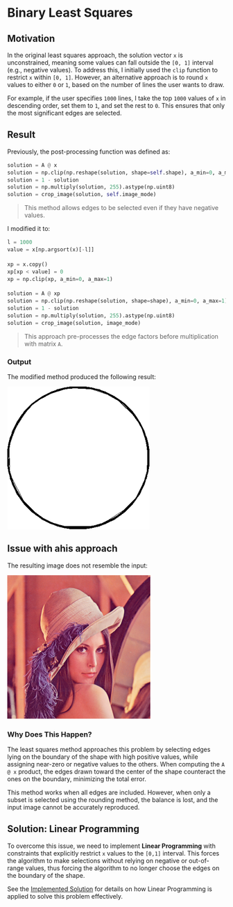 # Binary Least Squares

## Motivation

In the original least squares approach, the solution vector `x` is unconstrained, meaning some values can fall outside the `[0, 1]` interval (e.g., negative values). To address this, I initially used the `clip` function to restrict `x` within `[0, 1]`. However, an alternative approach is to round `x` values to either `0` or `1`, based on the number of lines the user wants to draw.

For example, if the user specifies `1000` lines, I take the top `1000` values of `x` in descending order, set them to `1`, and set the rest to `0`. This ensures that only the most significant edges are selected.

## Result

Previously, the post-processing function was defined as:

```python
solution = A @ x
solution = np.clip(np.reshape(solution, shape=self.shape), a_min=0, a_max=1)
solution = 1 - solution
solution = np.multiply(solution, 255).astype(np.uint8)
solution = crop_image(solution, self.image_mode)
```

> This method allows edges to be selected even if they have negative values.

I modified it to:

```python
l = 1000
value = x[np.argsort(x)[-l]]

xp = x.copy()
xp[xp < value] = 0
xp = np.clip(xp, a_min=0, a_max=1)

solution = A @ xp
solution = np.clip(np.reshape(solution, shape=shape), a_min=0, a_max=1)
solution = 1 - solution
solution = np.multiply(solution, 255).astype(np.uint8)
solution = crop_image(solution, image_mode)
```

> This approach pre-processes the edge factors before multiplication with matrix `A`.

### Output

The modified method produced the following result:

<img src="../../outputs/misc/least_squares_lena_rounding.png" alt="binary least squares output">

## Issue with ahis approach

The resulting image does not resemble the input:

<img src="../../imgs/lena.png" alt="input image">

### Why Does This Happen?

The least squares method approaches this problem by selecting edges lying on the boundary of the shape with high positive values, while assigning near-zero or negative values to the others. When computing the `A @ x` product, the edges drawn toward the center of the shape counteract the ones on the boundary, minimizing the total error. 

This method works when all edges are included. However, when only a subset is selected using the rounding method, the balance is lost, and the input image cannot be accurately reproduced.

## Solution: Linear Programming

To overcome this issue, we need to implement **Linear Programming** with constraints that explicitly restrict `x` values to the `[0,1]` interval. This forces the algorithm to make selections without relying on negative or out-of-range values, thus forcing the algorithm to no longer choose the edges on the boundary of the shape.

See the [Implemented Solution](./06_linear_programming.md) for details on how Linear Programming is applied to solve this problem effectively.
